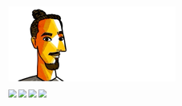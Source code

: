 ![](https://raw.githubusercontent.com/moul/moul/master/contribute.gif)

![](https://img.shields.io/badge/release-v1.0.0--rc.1)
![](https://img.shields.io/badge/coverage-@moul%20is%20unstable-red?logo=codecov)
![](https://img.shields.io/badge/cool-yep-magenta)
![](https://img.shields.io/badge/emojis-👍%20👍%20👍-black)
